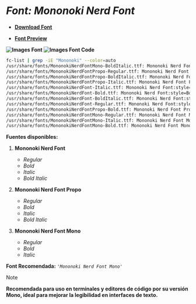 <!-- Autor: Daniel Benjamin Perez Morales -->
<!-- GitHub: https://github.com/DanielBenjaminPerezMoralesDev13 -->
<!-- GitLab: https://gitlab.com/DanielBenjaminPerezMoralesDev13 -->
<!-- Correo electrónico: danielperezdev@proton.me -->

# ***Font: Mononoki Nerd Font***

- **[Download Font](https://github.com/ryanoasis/nerd-fonts/releases/download/v3.2.1/Mononoki.zip "https://github.com/ryanoasis/nerd-fonts/releases/download/v3.2.1/Mononoki.zip")**

- **[Font Preview](https://www.programmingfonts.org/#mononoki "https://www.programmingfonts.org/#mononoki")**

**![Images Font](../../Fonts/Mononoki%20Nerd%20Font.png "Fonts/Mononoki Nerd Font.png")**
**![Images Font Code](../../Font%20Images%20Code/Mononoki%20Nerd%20Font%20Code.png "Font Images Code/Mononoki Nerd Font Code.png")**

```bash
fc-list | grep -iE "Mononoki" --color=auto
/usr/share/fonts/MononokiNerdFontMono-BoldItalic.ttf: Mononoki Nerd Font Mono:style=Bold Italic
/usr/share/fonts/MononokiNerdFontPropo-Regular.ttf: Mononoki Nerd Font Propo:style=Regular
/usr/share/fonts/MononokiNerdFontPropo-BoldItalic.ttf: Mononoki Nerd Font Propo:style=Bold Italic
/usr/share/fonts/MononokiNerdFontPropo-Italic.ttf: Mononoki Nerd Font Propo:style=Italic
/usr/share/fonts/MononokiNerdFont-Italic.ttf: Mononoki Nerd Font:style=Italic
/usr/share/fonts/MononokiNerdFont-Bold.ttf: Mononoki Nerd Font:style=Bold
/usr/share/fonts/MononokiNerdFont-BoldItalic.ttf: Mononoki Nerd Font:style=Bold Italic
/usr/share/fonts/MononokiNerdFont-Regular.ttf: Mononoki Nerd Font:style=Regular
/usr/share/fonts/MononokiNerdFontPropo-Bold.ttf: Mononoki Nerd Font Propo:style=Bold
/usr/share/fonts/MononokiNerdFontMono-Regular.ttf: Mononoki Nerd Font Mono:style=Regular
/usr/share/fonts/MononokiNerdFontMono-Italic.ttf: Mononoki Nerd Font Mono:style=Italic
/usr/share/fonts/MononokiNerdFontMono-Bold.ttf: Mononoki Nerd Font Mono:style=Bold
```

**Fuentes disponibles:**

1. **Mononoki Nerd Font**
   - *Regular*
   - *Bold*
   - *Italic*
   - *Bold Italic*

2. **Mononoki Nerd Font Propo**
   - *Regular*
   - *Bold*
   - *Italic*
   - *Bold Italic*

3. **Mononoki Nerd Font Mono**
   - *Regular*
   - *Bold*
   - *Italic*

**Font Recomendada:** *`'Mononoki Nerd Font Mono'`*

> [!NOTE]
> **Recomendada para uso en terminales y editores de código por su versión Mono, ideal para mejorar la legibilidad en interfaces de texto.**
